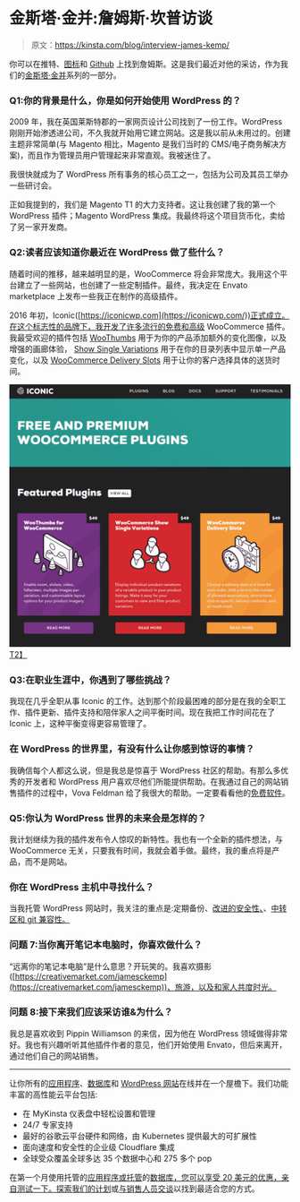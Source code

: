 # 金斯塔·金并:詹姆斯·坎普访谈

> 原文：<https://kinsta.com/blog/interview-james-kemp/>

你可以在推特、[图标](https://iconicwp.com/)和 [Github](https://github.com/jamesckemp) 上找到詹姆斯。这是我们最近对他的采访，作为我们的[金斯塔·金并](https://kinsta.com/?post_type=post&s=kingpin)系列的一部分。

### Q1:你的背景是什么，你是如何开始使用 WordPress 的？

2009 年，我在英国莱斯特郡的一家网页设计公司找到了一份工作。WordPress 刚刚开始渗透进公司，不久我就开始用它建立网站。这是我以前从未用过的。创建主题非常简单(与 Magento 相比，Magento 是我们当时的 CMS/电子商务解决方案)，而且作为管理员用户管理起来非常直观。我被迷住了。

我很快就成为了 WordPress 所有事务的核心员工之一，包括为公司及其员工举办一些研讨会。

正如我提到的，我们是 Magento T1 的大力支持者。这让我创建了我的第一个 WordPress 插件；Magento WordPress 集成。我最终将这个项目货币化，卖给了另一家开发商。

### Q2:读者应该知道你最近在 WordPress 做了些什么？

随着时间的推移，越来越明显的是，WooCommerce 将会非常庞大。我用这个平台建立了一些网站，也创建了一些定制插件。最终，我决定在 Envato marketplace 上发布一些我正在制作的高级插件。

2016 年初，Iconic([https://iconicwp.com](https://iconicwp.com/))正式成立。在这个标志性的品牌下，我开发了许多流行的免费和高级 WooCommerce 插件。我最受欢迎的插件包括 [WooThumbs](https://iconicwp.com/products/woothumbs/) 用于为你的产品添加额外的变化图像，以及增强的画廊体验， [Show Single Variations](https://iconicwp.com/products/woocommerce-show-single-variations/) 用于在你的目录列表中显示单一产品变化，以及 [WooCommerce Delivery Slots](https://iconicwp.com/products/woocommerce-delivery-slots/) 用于让你的客户选择具体的送货时间。

[![Iconic](img/e133e500e05da804be441d3afe04896b.png)T2】](https://iconicwp.com/)

### Q3:在职业生涯中，你遇到了哪些挑战？

我现在几乎全职从事 Iconic 的工作。达到那个阶段最困难的部分是在我的全职工作、插件更新、插件支持和陪伴家人之间平衡时间。现在我把工作时间花在了 Iconic 上，这种平衡变得更容易管理了。

### 在 WordPress 的世界里，有没有什么让你感到惊讶的事情？

我确信每个人都这么说，但是我总是惊喜于 WordPress 社区的帮助。有那么多优秀的开发者和 WordPress 用户喜欢尽他们所能提供帮助。在我通过自己的网站销售插件的过程中，Vova Feldman 给了我很大的帮助。一定要看看他的[免费软件](https://freemius.com/)。

### Q5:你认为 WordPress 世界的未来会是怎样的？

我计划继续为我的插件发布令人惊叹的新特性。我也有一个全新的插件想法，与 WooCommerce 无关，只要我有时间，我就会着手做。最终，我的重点将是产品，而不是网站。

### 你在 WordPress 主机中寻找什么？

当我托管 WordPress 网站时，我关注的重点是:定期备份、[改进的安全性、](https://kinsta.com/secure-wordpress-hosting/)、[中转区和 git 兼容性。](https://kinsta.com/help/premium-staging-environments/)

### 问题 7:当你离开笔记本电脑时，你喜欢做什么？

“远离你的笔记本电脑”是什么意思？开玩笑的。我喜欢摄影([https://creativemarket.com/jamesckemp](https://creativemarket.com/jamesckemp))、旅游，以及和家人共度时光。

### 问题 8:接下来我们应该采访谁&为什么？

我总是喜欢收到 Pippin Williamson 的来信，因为他在 WordPress 领域做得非常好。我也有兴趣听听其他插件作者的意见，他们开始使用 Envato，但后来离开，通过他们自己的网站销售。

* * *

让你所有的[应用程序](https://kinsta.com/application-hosting/)、[数据库](https://kinsta.com/database-hosting/)和 [WordPress 网站](https://kinsta.com/wordpress-hosting/)在线并在一个屋檐下。我们功能丰富的高性能云平台包括:

*   在 MyKinsta 仪表盘中轻松设置和管理
*   24/7 专家支持
*   最好的谷歌云平台硬件和网络，由 Kubernetes 提供最大的可扩展性
*   面向速度和安全性的企业级 Cloudflare 集成
*   全球受众覆盖全球多达 35 个数据中心和 275 多个 pop

在第一个月使用托管的[应用程序或托管](https://kinsta.com/application-hosting/)的[数据库，您可以享受 20 美元的优惠，亲自测试一下。探索我们的](https://kinsta.com/database-hosting/)[计划](https://kinsta.com/plans/)或[与销售人员交谈](https://kinsta.com/contact-us/)以找到最适合您的方式。